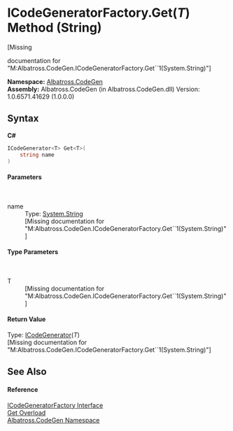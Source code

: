 # ICodeGeneratorFactory.Get(*T*) Method (String)
 

\[Missing <summary> documentation for "M:Albatross.CodeGen.ICodeGeneratorFactory.Get``1(System.String)"\]

**Namespace:**&nbsp;<a href="N_Albatross_CodeGen.md">Albatross.CodeGen</a><br />**Assembly:**&nbsp;Albatross.CodeGen (in Albatross.CodeGen.dll) Version: 1.0.6571.41629 (1.0.0.0)

## Syntax

**C#**<br />
``` C#
ICodeGenerator<T> Get<T>(
	string name
)

```


#### Parameters
&nbsp;<dl><dt>name</dt><dd>Type: <a href="http://msdn2.microsoft.com/en-us/library/s1wwdcbf" target="_blank">System.String</a><br />\[Missing <param name="name"/> documentation for "M:Albatross.CodeGen.ICodeGeneratorFactory.Get``1(System.String)"\]</dd></dl>

#### Type Parameters
&nbsp;<dl><dt>T</dt><dd>\[Missing <typeparam name="T"/> documentation for "M:Albatross.CodeGen.ICodeGeneratorFactory.Get``1(System.String)"\]</dd></dl>

#### Return Value
Type: <a href="T_Albatross_CodeGen_ICodeGenerator_1.md">ICodeGenerator</a>(*T*)<br />\[Missing <returns> documentation for "M:Albatross.CodeGen.ICodeGeneratorFactory.Get``1(System.String)"\]

## See Also


#### Reference
<a href="T_Albatross_CodeGen_ICodeGeneratorFactory.md">ICodeGeneratorFactory Interface</a><br /><a href="Overload_Albatross_CodeGen_ICodeGeneratorFactory_Get.md">Get Overload</a><br /><a href="N_Albatross_CodeGen.md">Albatross.CodeGen Namespace</a><br />